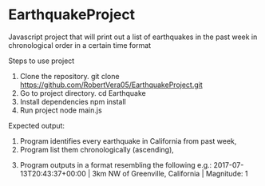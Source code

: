 # EarthquakeProject
Javascript project that will print out a list of earthquakes in the past week in chronological order in a certain time format

Steps to use project
1. Clone the repository. 
   git clone https://github.com/RobertVera05/EarthquakeProject.git
2. Go to project directory.
    cd Earthquake
3. Install dependencies
    npm install
4. Run project
   node main.js
   
Expected output:
1) Program identifies every earthquake in California from past week,
2) Program list them chronologically (ascending),
3. Program outputs in a format resembling the following e.g.:
2017-07-13T20:43:37+00:00 | 3km NW of Greenville, California | Magnitude: 1
